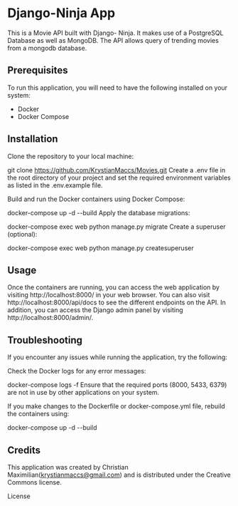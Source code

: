 # Django-Ninja App

This is a Movie API built with Django- Ninja. It makes use of a PostgreSQL Database as well as MongoDB. The API allows query of trending movies from a mongodb database. 


Prerequisites
-------------


To run this application, you will need to have the following installed on your system:

- Docker
- Docker Compose

Installation
------------

Clone the repository to your local machine:

git clone https://github.com/KrystianMaccs/Movies.git
Create a .env file in the root directory of your project and set the required environment variables as listed in the .env.example file. 

Build and run the Docker containers using Docker Compose:

docker-compose up -d --build
Apply the database migrations:

docker-compose exec web python manage.py migrate
Create a superuser (optional):


docker-compose exec web python manage.py createsuperuser


Usage
-----
Once the containers are running, you can access the web application by visiting http://localhost:8000/ in your web browser. You can also visit http://localhost:8000/api/docs to see the different endpoints on the API. In addition, you can access the Django admin panel by visiting http://localhost:8000/admin/.


Troubleshooting
---------------
If you encounter any issues while running the application, try the following:

Check the Docker logs for any error messages:


docker-compose logs -f
Ensure that the required ports (8000, 5433, 6379) are not in use by other applications on your system.

If you make changes to the Dockerfile or docker-compose.yml file, rebuild the containers using:


docker-compose up -d --build

Credits
-------

This application was created by Christian Maximilian(krystianmaccs@gmail.com) and is distributed under the Creative Commons license.

License
